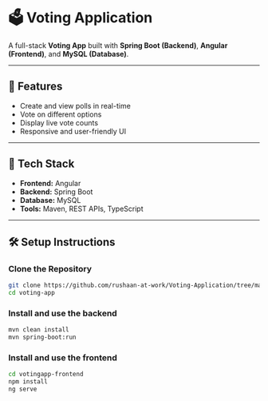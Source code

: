 # 🗳️ Voting Application

A full-stack **Voting App** built with **Spring Boot (Backend)**, **Angular (Frontend)**, and **MySQL (Database)**.

---

## 🚀 Features
- Create and view polls in real-time
- Vote on different options
- Display live vote counts
- Responsive and user-friendly UI

---

## 🧩 Tech Stack
- **Frontend:** Angular
- **Backend:** Spring Boot
- **Database:** MySQL
- **Tools:** Maven, REST APIs, TypeScript

---

## 🛠️ Setup Instructions
### Clone the Repository
```bash
git clone https://github.com/rushaan-at-work/Voting-Application/tree/main/votingapp
cd voting-app
````

### Install and use the backend
```bash
mvn clean install
mvn spring-boot:run
```
### Install and use the frontend
```bash
cd votingapp-frontend
npm install
ng serve
```

